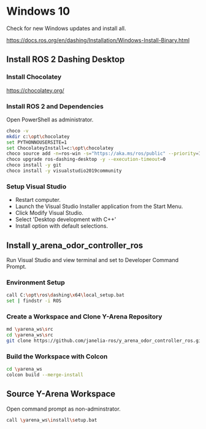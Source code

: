 # Windows 10

Check for new Windows updates and install all.

<https://docs.ros.org/en/dashing/Installation/Windows-Install-Binary.html>

## Install ROS 2 Dashing Desktop

### Install Chocolatey

<https://chocolatey.org/>

### Install ROS 2 and Dependencies

Open PowerShell as administrator.

```sh
choco -v
mkdir c:\opt\chocolatey
set PYTHONNOUSERSITE=1
set ChocolateyInstall=c:\opt\chocolatey
choco source add -n=ros-win -s="https://aka.ms/ros/public" --priority=1
choco upgrade ros-dashing-desktop -y --execution-timeout=0
choco install -y git
choco install -y visualstudio2019community
```

### Setup Visual Studio

- Restart computer.
- Launch the Visual Studio Installer application from the Start Menu.
- Click Modify Visual Studio.
- Select 'Desktop development with C++'
- Install option with default selections.

## Install y_arena_odor_controller_ros

Run Visual Studio and view terminal and set to Developer Command Prompt.

### Environment Setup

```sh
call C:\opt\ros\dashing\x64\local_setup.bat
set | findstr -i ROS
```

### Create a Workspace and Clone Y-Arena Repository

```sh
md \yarena_ws\src
cd \yarena_ws\src
git clone https://github.com/janelia-ros/y_arena_odor_controller_ros.git
```

### Build the Workspace with Colcon

```sh
cd \yarena_ws
colcon build --merge-install
```

## Source Y-Arena Workspace

Open command prompt as non-adminstrator.

```sh
call \yarena_ws\install\setup.bat
```
